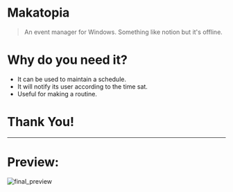 # Makatopia
> An event manager for Windows. Something like notion but it's offline.
# Why do you need it?
* It can be used to maintain a schedule.
* It will notify its user according to the time sat.
* Useful for making a routine.
# Thank You!
***
# Preview:
![final_preview](https://github.com/BonTear/Makatopia/assets/73626726/24c59c43-ee3b-432b-aa90-fd7fc168f327)
